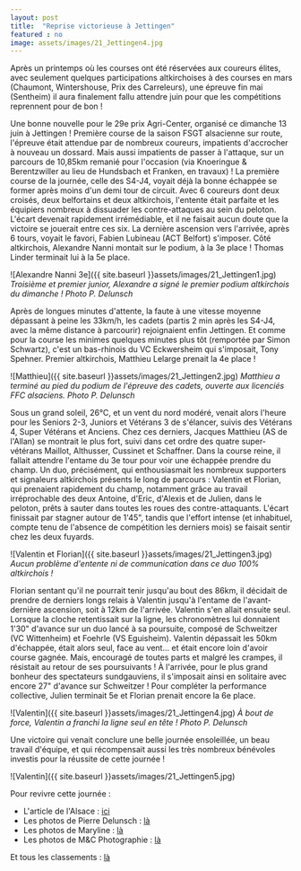 ```yaml
---
layout: post
title:  "Reprise victorieuse à Jettingen"
featured : no
image: assets/images/21_Jettingen4.jpg
---
```


Après un printemps où les courses ont été réservées aux coureurs élites, avec seulement quelques participations altkirchoises à des courses en mars (Chaumont, Wintershouse, Prix des Carreleurs), une épreuve fin mai (Sentheim) il aura finalement fallu attendre juin pour que les compétitions reprennent pour de bon ! 

Une bonne nouvelle pour le 29e prix Agri-Center, organisé ce dimanche 13 juin à Jettingen ! Première course de la saison FSGT alsacienne sur route, l'épreuve était attendue par de nombreux coureurs, impatients d'accrocher à nouveau un dossard. Mais aussi impatients de passer à l'attaque, sur un parcours de 10,85km remanié pour l'occasion (via Knoeringue & Berentzwiller au lieu de Hundsbach et Franken, en travaux) ! La première course de la journée, celle des S4-J4, voyait déjà la bonne échappée se former après moins d'un demi tour de circuit. Avec 6 coureurs dont deux croisés, deux belfortains et deux altkirchois, l'entente était parfaite et les équipiers nombreux à dissuader les contre-attaques au sein du peloton. L'écart devenait rapidement irrémédiable, et il ne faisait aucun doute que la victoire se jouerait entre ces six. La dernière ascension vers l'arrivée, après 6 tours, voyait le favori, Fabien Lubineau (ACT Belfort) s'imposer. Côté altkirchois, Alexandre Nanni montait sur le podium, à la 3e place ! Thomas Linder terminait lui à la 5e place.

![Alexandre Nanni 3e]({{ site.baseurl }}assets/images/21_Jettingen1.jpg)
*Troisième et premier junior, Alexandre a signé le premier podium altkirchois du dimanche ! Photo P. Delunsch*



Après de longues minutes d'attente, la faute à une vitesse moyenne dépassant à peine les 33km/h, les cadets (partis 2 min après les S4-J4, avec la même distance à parcourir) rejoignaient enfin Jettingen. Et comme pour la course les minimes quelques minutes plus tôt (remportée par Simon Schwartz), c'est un bas-rhinois du VC Eckwersheim qui s'imposait, Tony Spehner.  Premier altkirchois, Matthieu Lelarge prenait la 4e place !

![Matthieu]({{ site.baseurl }}assets/images/21_Jettingen2.jpg)
*Matthieu a terminé au pied du podium de l'épreuve des cadets, ouverte aux licenciés FFC alsaciens. Photo P. Delunsch*

Sous un grand soleil, 26°C, et un vent du nord modéré, venait alors l'heure pour les Seniors 2-3, Juniors et Vétérans 3 de s'élancer, suivis des Vétérans 4, Super Vétérans et Anciens. Chez ces derniers, Jacques Matthieu (AS de l'Allan) se montrait le plus fort, suivi dans cet ordre des quatre super-vétérans Maillot, Althusser, Cussinet et Schaffner. Dans la course reine, il fallait attendre l'entame du 3e tour pour voir une échappée prendre du champ. Un duo, précisément, qui enthousiasmait les nombreux supporters et signaleurs altkirchois présents le long de parcours : Valentin et Florian, qui prenaient rapidement du champ, notamment grâce au travail irréprochable des deux Antoine, d'Eric, d'Alexis et de Julien, dans le peloton, prêts à sauter dans toutes les roues des contre-attaquants. L'écart finissait par stagner autour de 1'45", tandis que l'effort intense (et inhabituel, compte tenu de l'absence de compétition les derniers mois) se faisait sentir chez les deux fuyards.

![Valentin et Florian]({{ site.baseurl }}assets/images/21_Jettingen3.jpg)
*Aucun problème d'entente ni de communication dans ce duo 100% altkirchois !*

Florian sentant qu'il ne pourrait tenir jusqu'au bout des 86km, il décidait de prendre de derniers longs relais à Valentin jusqu'à l'entame de l'avant-dernière ascension, soit à 12km de l'arrivée. Valentin s'en allait ensuite seul. Lorsque la cloche retentissait sur la ligne, les chronomètres lui donnaient 1'30" d'avance sur un duo lancé à sa poursuite, composé de Schweitzer (VC Wittenheim) et Foehrle (VS Eguisheim). Valentin dépassait les 50km d'échappée, était alors seul, face au vent... et était encore loin d'avoir course gagnée. Mais, encouragé de toutes parts et malgré les crampes, il résistait au retour de ses poursuivants ! À l'arrivée, pour le plus grand bonheur des spectateurs sundgauviens, il s'imposait ainsi en solitaire avec encore 27" d'avance sur Schweitzer ! Pour compléter la performance collective, Julien terminait 5e et Florian prenait encore la 6e place.

![Valentin]({{ site.baseurl }}assets/images/21_Jettingen4.jpg)
*À bout de force, Valentin a franchi la ligne seul en tête ! Photo P. Delunsch*

Une victoire qui venait conclure une belle journée ensoleillée, un beau travail d'équipe, et qui récompensait aussi les très nombreux bénévoles investis pour la réussite de cette journée !

![Valentin]({{ site.baseurl }}assets/images/21_Jettingen5.jpg)



Pour revivre cette journée :

* L'article de l'Alsace : [ici](https://www.lalsace.fr/sport/2021/06/13/testud-rejouit-le-vcs-altkirch)
* Les photos de Pierre Delunsch : [là](https://www.facebook.com/media/set/?vanity=vcsaltkirch&set=a.1397950137255726)
* Les photos de Maryline : [là](https://www.facebook.com/media/set/?vanity=lesphotosdeMaryline&set=a.1805419896308860)
* Les photos de M&C Photographie : [là](https://www.facebook.com/media/set/?vanity=305181993010189&set=a.1561818157346560)

Et tous les classements : [là](https://www.fsgt-cyclisme-alsace.fr/route/resultats/resultats_jettingen.pdf)













